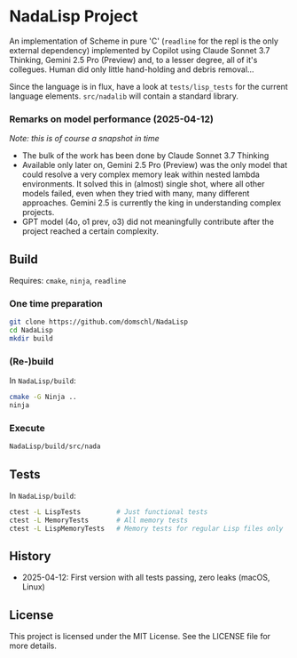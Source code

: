 # NadaLisp Project

An implementation of Scheme in pure 'C' (`readline` for the repl is the only external dependency) implemented by Copilot using Claude Sonnet 3.7 Thinking, Gemini 2.5 Pro (Preview) and, to a lesser degree, all of it's collegues. Human did only little hand-holding and debris removal...

Since the language is in flux, have a look at `tests/lisp_tests` for the current language elements. `src/nadalib` will contain a standard library.

### Remarks on model performance (2025-04-12)

_Note: this is of course a snapshot in time_

- The bulk of the work has been done by Claude Sonnet 3.7 Thinking
- Available only later on, Gemini 2.5 Pro (Preview) was the only model that could resolve a very complex memory leak within nested lambda environments. It solved this in (almost) single shot, where all other models failed, even when they tried with many, many different approaches. Gemini 2.5 is currently the king in understanding complex projects.
- GPT model (4o, o1 prev, o3) did not meaningfully contribute after the project reached a certain complexity.

## Build

Requires: `cmake`, `ninja`, `readline`

### One time preparation

```bash
git clone https://github.com/domschl/NadaLisp
cd NadaLisp
mkdir build
```

### (Re-)build

In `NadaLisp/build`:

```bash
cmake -G Ninja ..
ninja
```

### Execute

```bash
NadaLisp/build/src/nada
```

## Tests

In `NadaLisp/build`:

```bash
ctest -L LispTests         # Just functional tests
ctest -L MemoryTests       # All memory tests
ctest -L LispMemoryTests   # Memory tests for regular Lisp files only
```
 
## History

- 2025-04-12: First version with all tests passing, zero leaks (macOS, Linux)

## License

This project is licensed under the MIT License. See the LICENSE file for more details.
